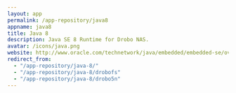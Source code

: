 ```yaml
---
layout: app
permalink: /app-repository/java8
appname: java8
title: Java 8
description: Java SE 8 Runtime for Drobo NAS.
avatar: /icons/java.png
website: http://www.oracle.com/technetwork/java/embedded/embedded-se/overview/index.html
redirect_from:
  - "/app-repository/java-8/"
  - "/app-repository/java-8/drobofs"
  - "/app-repository/java-8/drobo5n"
---
```


